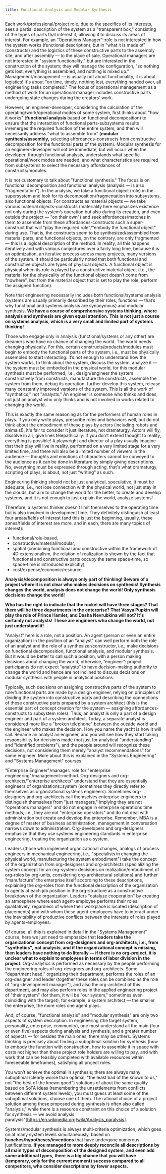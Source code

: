 ```yaml
---
title: Functional Analysis and Modular Synthesis
---
```


Each work/professional/project role, due to the specifics of its interests, sees a partial description of the system as a "transparent box," consisting of the types of parts that interest it, allowing it to discuss its areas of interest. For example, an “Operations Manager”::role is not interested in how the system works (functional description), but in "what it is made of" (constructs) and the logistics of these constructive parts to the assembly site, and after assembly — to the place of sale. Operational managers are not interested in "system functionality," but are interested in the construction of the system; they will manage the configuration, "so nothing gets lost, everything is assembled, and nothing is mixed up." Management/management — is usually not about functionality, it is about logistics! It's about "on time, timely, nothing lost, everything handed over, all engineering tasks completed." The focus of operational management as a method of work for an operational manager includes constructive parts undergoing state changes during the creators' work.

However, an engineer-developer, considering the calculation of the operating/work/operational modes of some system, first thinks about "how it works" (**functional analysis** based on functional decomposition) to ensure that the interaction of functional parts-subsystems results in/emerges the required function of the entire system, and then will necessarily address "what to assemble from" (**modular synthesis/assembly,** selecting affordances-constructs from constructive decomposition for the functional parts of the system). Modular synthesis for an engineer-developer will not be immediate, but will occur when the developer, through functional analysis, understands what specific operational/work modes are needed, and what characteristics are required from subsystems to select the necessary affordances of constructs/modules.

It is not customary to talk about "functional synthesis." The focus is on functional decomposition and functional analysis (analysis — is also "fragmentation"). In the analysis, we take a functional object (role) in the supersystem and look for its decomposition/fragmentation into subsystems, also functional objects. For constructs as material objects — we take various material objects-constructs (materiality here emphasizes existence not only during the system’s operation but also during its creation, and even outside the project — "on their own") and seek affordances/matches in them to assemble from these affordances-constructs such a super-construct that will "play the required role"/"embody the functional object" during use. That is, the constructs seem to be synthesized/assembled from material parts, and functional objects, on the contrary, are only fragmented — this is a logical description of the method. In reality, all this happens iteratively and with various conjectures over a fairly long time, because it is an optimization, an iterative process across many projects, many versions of the system. It should be particularly noted that both functional and constructive objects are types of physical objects. A functional object is physical when its role is played by a constructive material object (i.e., the material for the physicality of the functional object doesn’t come from "nowhere", but from the material object that is set to play the role, perform the assigned function).

Note that engineering necessarily includes both functional/systems analysis (systems are usually primarily described by their roles, functions — that’s why functional and systems analysis are synonymous) and modular synthesis. **We have a course of comprehensive** **systems thinking, where analysis and synthesis are given equal attention.** **This is not just a course on systems analysis, which is a very small and limited part of systems thinking!**

Those who engage only in analysis (functional/systems or any other) are dreamers who have no chance of changing the world. The world needs changing physically. For this, certain constructs/products/modules must begin to embody the functional parts of the system, i.e., must be physically assembled to start interacting. It’s not enough to understand how the system works, to think about the system, discuss the system, analyze it — the system must be embodied in the physical world, for this modular synthesis must be performed, i.e., design/engineer the system constructively from constructs, manufacture the constructs, assemble the system from them, debug its operation, further develop this system, release many constantly improved versions of the system. This is all the work of "synthetics," not "analysts." An engineer is someone who thinks and does, not just an analyst who only thinks and is not involved in works related to changing the world.

This is exactly the same reasoning as for the performers of human roles in plays. If you only write plays, prescribe roles and behaviors well, but do not think about the embodiment of these plays by actors (including robots and animals!), it's fair to consider it just literature, not dramaturgy. Actors will fly, dissolve in air, give lines telepathically: if you don't extend thought to reality, everything is possible! A playwright and director of a play usually imagine that their play will live in reality, performed on a very limited stage for a very limited time, and there will also be a limited number of viewers in the audience — thoughts and emotions of characters cannot be conveyed to the audience as it can be done in literature by simply giving descriptions. No, everything must be expressed through acting, that's what dramaturgy, scripting of plays, is about, not just “writing” as such.

Engineering thinking should not be just analytical, speculative, it must be adequate, i.e., not lose connection with the physical world, not just stay in the clouds, but aim to change the world for the better, to create and develop systems, and it is not enough to just explain the world, analyze systems!

Therefore, a systems thinker doesn’t limit themselves to the operating time but is also involved in development time. They definitely distinguish at least four areas/fields of interest (and this is just the beginning, usually, these zones/fields of interest are more, and in each, there are many topics of interest):

-   functional/role-based,
-   constructive/material/modular,
-   spatial (combining functional and constructive within the framework of 4D extensionalism, the relation of realization is shown by the fact that functional and constructive parts occupy the same space-time, so space-time is introduced explicitly),
-   cost/expense/economic/resource.

**Analysis/decomposition is always only part of thinking! Beware of a project where it is not clear who makes decisions on synthesis! Synthesis changes the world, analysis does not change the world! Only synthesis decisions change the world!**

**Who has the right to indicate that the rocket will have three stages? That there will be three departments in the enterprise? That Vasya Pupkin will play the role of Prince Hamlet, and Dasha Nevrubkina will not? It's certainly not analysts!** **These are engineers who change the world, not just understand it!**

"Analyst" here is a role, not a position. An agent (person or even an entire organization) in the position of an "analyst" can well perform both the role of an analyst and the role of a synthesizer/constructor, i.e., make decisions on functional decomposition, functional analysis, and modular synthesis. But it would be better to call such a position, with a person making decisions about changing the world, otherwise, “engineer”: project participants do not expect "analysts" to have decision-making authority to change the world and hence are not inclined to discuss decisions on modular synthesis with people in analytical positions.

Typically, such decisions on assigning constructive parts of the system to role/functional parts are made by a design engineer, relying on principles of dividing the system into constructive parts and describing the connections of these constructive parts prepared by a system architect (this is the essential part of concept creation for the system — assigning affordances-constructs to subsystem roles). Thus, an analyst is only a part of a design engineer and part of a system architect. Today, a separate analyst is considered more like a "broken telephone" between the outside world and the engineer who makes the decision. How you name the yacht is how it will sail. Rename an analyst an engineer, and you will see how they start taking responsibility for decisions made (not just for analytical "understanding" and "identified problems"), and the people around will recognize these decisions, not considering them merely "analyst recommendations" for some engineer. More about this is explained in the "Systems Engineering" and "Systems Management" courses.

"Enterprise Engineer"/manager::role for "enterprise engineering"/management::method. Org-designers and org-architects/"enterprise architects" understand that they are essentially engineers of organizations::system (sometimes they directly refer to themselves as organizational systems engineers). Sometimes org-designers and org-architects call themselves enterprise engineers to distinguish themselves from "just managers," implying they are not "operations managers" and do not engage in enterprise operations time methods, i.e., they are not "enterprise operators" and do not deal with administration but create and develop the enterprise. Remember, MBA is a degree of master of business administration, management in conversation narrows down to administration. Org-developers and org-designers emphasize that they use systems engineering standards in enterprise engineering, treating the organization as a system.

Leaders (those who implement organizational changes, analogs of process engineers in mechanical engineering, i.e., "specialists in changing the physical world, manufacturing the system embodiment") take the concept of the organization from org-designers and org-architects (specializing the system concept for an org-system: decisions on realization/embodiment of org-roles by org-units, considering org-architectural solutions) and further "manufacture" the enterprise itself according to these descriptions, explaining the org-roles from the functional description of the organization to agents at each job position in the org-structure as a constructive breakdown of the organization. Leaders "catalyze cooperation" by creating an atmosphere where each agent-employee performs their roles qualitatively, regardless of where their workplace is located (description of placements) and with whom these agent-employees have to interact under the inevitability of productive conflicts between the interests of roles played by agents-employees.

Of course, all this is explained in detail in the "Systems Management" course, here we just need to emphasize that **leaders take the organizational concept from** **org-designers and** **org-architects, i.e., from** **"synthetics",** **not analysts, and** **if the organizational concept is missing, then leaders have nothing to do literally —** **if there is no org-project, it is unclear what to explain to employees in terms of labor division in the project**. Org-analytics is performed as necessary by the people performing the engineering roles of org-designers and org-architects. Some "department head," organizing their department, performs the roles of an org-designer and leader (together these roles can be combined as the role of "org-development manager"), and also the org-architect of this department, and may also perform roles in the applied engineering project of "their system" (for them, it will be "our system," sometimes even coinciding with the target), for example, a system architect — the smaller the enterprise, the more roles one agent plays.

And, of course, "functional analysis" and "modular synthesis" are only two aspects of system description. In engineering (the target system, personality, enterprise, community), one must understand all the main (four or even five) aspects during analysis and synthesis, and a greater number of aspects — for besides the main ones, there may be others. Systems thinking is precisely about finding a suboptimal solution for synthesis (how to embody the function with construction, how to assemble it in space with costs not higher than those project role holders are willing to pay, and with work that can be feasibly completed with available resources within foreseeable timeframes), satisfying all project roles.

You won’t achieve the optimal in synthesis; there are always many suboptimal (clearly worse than optimal, "the least bad of the known to us," not "the best of the known good") solutions of about the same quality based on SoTA ideas (remembering the unsettlements from conflicts between different system levels), you must guess at least some of the suboptimal solutions, choose one of them. The rational choice of a project solution among those proposed during synthesis is often also called "analysis," while there is a resource constraint on this choice of a solution for synthesis — we avoid analysis paralysis^[<https://en.wikipedia.org/wiki/Analysis_paralysis>].

Systems/modular synthesis is always multi-criteria optimization, which goes on at many system levels simultaneously, based on **hunches/hypotheses/inventions** that have undergone numerous justifications. **If you managed to more deeply reconcile all descriptions** **by all main types** **of decomposition** **of the designed system,** **and even add some additional types,** **there is a big chance that you will have** **(temporary, only for the current moment)** **success compared to all competitors, who consider descriptions by fewer aspects.**